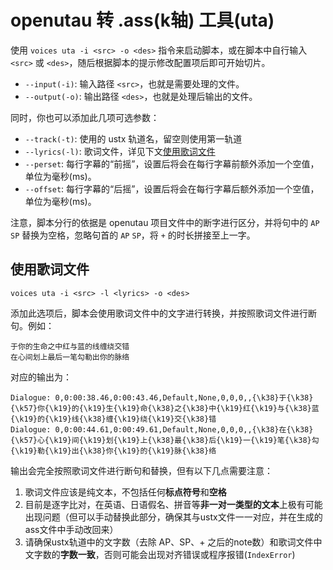 # openutau 转 .ass(k轴) 工具(uta)

使用 `voices uta -i <src> -o <des>` 指令来启动脚本，或在脚本中自行输入 `<src>` 或 `<des>`，随后根据脚本的提示修改配置项后即可开始切片。

- `--input(-i)`: 输入路径 `<src>`，也就是需要处理的文件。
- `--output(-o)`: 输出路径 `<des>`，也就是处理后输出的文件。

同时，你也可以添加此几项可选参数：

- `--track(-t)`: 使用的 ustx 轨道名，留空则使用第一轨道
- `--lyrics(-l)`: 歌词文件，详见下文[使用歌词文件](#使用歌词文件)
- `--perset`: 每行字幕的“前摇”，设置后将会在每行字幕前额外添加一个空值，单位为毫秒(ms)。
- `--offset`: 每行字幕的“后摇”，设置后将会在每行字幕后额外添加一个空值，单位为毫秒(ms)。

注意，脚本分行的依据是 openutau 项目文件中的断字进行区分，并将句中的 `AP` `SP` 替换为空格，忽略句首的 `AP` `SP`，将 `+` 的时长拼接至上一字。

## 使用歌词文件

`voices uta -i <src> -l <lyrics> -o <des>`

添加此选项后，脚本会使用歌词文件中的文字进行转换，并按照歌词文件进行断句。例如：

```text
于你的生命之中红与蓝的线缠绕交错
在心间划上最后一笔勾勒出你的脉络
```

对应的输出为：

```text
Dialogue: 0,0:00:38.46,0:00:43.46,Default,None,0,0,0,,{\k38}于{\k38}{\k57}你{\k19}的{\k19}生{\k19}命{\k38}之{\k38}中{\k19}红{\k19}与{\k38}蓝{\k19}的{\k19}线{\k38}缠{\k19}绕{\k19}交{\k38}错
Dialogue: 0,0:00:44.61,0:00:49.61,Default,None,0,0,0,,{\k38}在{\k38}{\k57}心{\k19}间{\k19}划{\k19}上{\k38}最{\k38}后{\k19}一{\k19}笔{\k38}勾{\k19}勒{\k19}出{\k38}你{\k19}的{\k19}脉{\k38}络
```

输出会完全按照歌词文件进行断句和替换，但有以下几点需要注意：

1. 歌词文件应该是纯文本，不包括任何**标点符号**和**空格**
2. 目前是逐字比对，在英语、日语假名、拼音等**非一对一类型的文本**上极有可能出现问题（但可以手动替换此部分，确保其与ustx文件一一对应，并在生成的ass文件中手动改回来）
3. 请确保ustx轨道中的文字数（去除 AP、SP、+ 之后的note数）和歌词文件中文字数的**字数一致**，否则可能会出现对齐错误或程序报错(`IndexError`)
